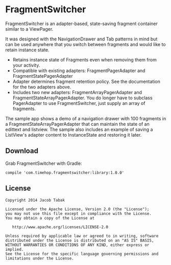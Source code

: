 FragmentSwitcher
================

FragmentSwitcher is an adapter-based, state-saving fragment container similar to a ViewPager.

It was designed with the NavigationDrawer and Tab patterns in mind but can be used
anywhere that you switch between fragments and would like to retain instance state.

* Retains instance state of Fragments even when removing them from your activity.
* Compatible with existing adapters: FragmentPagerAdapter and FragmentStatePagerAdapter
* Adapter determines fragment retention policy.  See the documentation for the two adapters above.
* Includes two new adapters: FragmentArrayPagerAdapter and FragmentStateArrayPagerAdapter. You do
longer have to subclass PagerAdapter to use FragmentSwitcher, just supply an array of fragments.

The sample app shows a demo of a navigation drawer with 100 fragments in a 
FragmentStateArrayPagerAdapter that can maintain the state of an edittext and listview.  The sample
also includes an example of saving a ListView's adapter content to InstanceState and restoring it
later.

Download
--------
Grab FragmentSwitcher with Gradle:

    compile 'com.timehop.fragmentswitcher:library:1.0.0'

License
-------
    Copyright 2014 Jacob Tabak

    Licensed under the Apache License, Version 2.0 (the "License");
    you may not use this file except in compliance with the License.
    You may obtain a copy of the License at

       http://www.apache.org/licenses/LICENSE-2.0

    Unless required by applicable law or agreed to in writing, software
    distributed under the License is distributed on an "AS IS" BASIS,
    WITHOUT WARRANTIES OR CONDITIONS OF ANY KIND, either express or implied.
    See the License for the specific language governing permissions and
    limitations under the License.